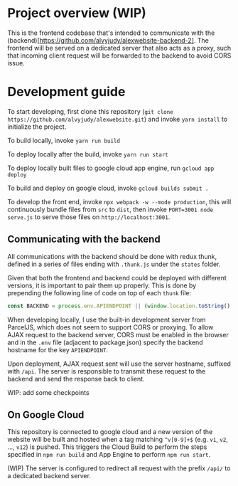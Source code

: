# Project overview (WIP)

This is the frontend codebase that's intended to communicate with the 
(backend)[https://github.com/alvyjudy/alexwebsite-backend-2]. The frontend
will be served on a dedicated server that also acts as a proxy, such that
incoming client request will be forwarded to the backend to avoid CORS issue.


# Development guide

To start developing, first clone this repository
(``git clone https://github.com/alvyjudy/alexwebsite.git``)  and invoke
``yarn install`` to initialize the project.

To build locally, invoke ``yarn run build``

To deploy locally after the build, invoke ``yarn run start``

To deploy locally built files to google cloud app engine, run ``gcloud app
deploy``

To build and deploy on google cloud, invoke ``gcloud builds submit .``

To develop the front end, invoke ``npx webpack -w --mode production``, this
will continuously bundle files from ``src`` to ``dist``, then invoke
``PORT=3001 node serve.js`` to serve those files on ``http://localhost:3001``.

## Communicating with the backend

All communications with the backend should be done with redux thunk, defined
in a series of files ending with `.thunk.js` under the `states` folder. 

Given that both the frontend and backend could be deployed with different
versions, it is important to pair them up properly. This is done by prepending
the following line of code on top of each `thunk` file:

```javascript
const BACKEND = process.env.APIENDPOINT || (window.location.toString() + '/api')
```

When developing locally, I use the built-in development server from ParcelJS,
which does not seem to support CORS or proxying. To allow AJAX request to
the backend server, CORS must be enabled in the browser and in the `.env` file
(adjacent to package.json) specify the backend hostname for the key
`APIENDPOINT`. 

Upon deployment, AJAX request sent will use the server hostname, suffixed with
`/api`. The server is responsible to transmit these request to the backend
and send the response back to client. 

WIP: add some checkpoints

## On Google Cloud

This repository is connected to google cloud and a new version of the website
will be built and hosted when a tag matching ``^v[0-9]+$`` (e.g. ``v1``,
``v2``, ..., ``v12``) is pushed. This triggers the Cloud Build to perform
the steps specified in ``npm run build`` and App Engine to perform ``npm
run start``.

(WIP) The server is configured to redirect all request with the prefix ``/api/``
to a dedicated backend server.

